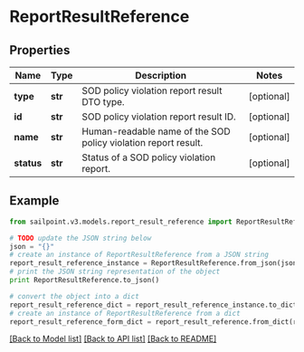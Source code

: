 # ReportResultReference


## Properties

Name | Type | Description | Notes
------------ | ------------- | ------------- | -------------
**type** | **str** | SOD policy violation report result DTO type. | [optional] 
**id** | **str** | SOD policy violation report result ID. | [optional] 
**name** | **str** | Human-readable name of the SOD policy violation report result. | [optional] 
**status** | **str** | Status of a SOD policy violation report. | [optional] 

## Example

```python
from sailpoint.v3.models.report_result_reference import ReportResultReference

# TODO update the JSON string below
json = "{}"
# create an instance of ReportResultReference from a JSON string
report_result_reference_instance = ReportResultReference.from_json(json)
# print the JSON string representation of the object
print ReportResultReference.to_json()

# convert the object into a dict
report_result_reference_dict = report_result_reference_instance.to_dict()
# create an instance of ReportResultReference from a dict
report_result_reference_form_dict = report_result_reference.from_dict(report_result_reference_dict)
```
[[Back to Model list]](../README.md#documentation-for-models) [[Back to API list]](../README.md#documentation-for-api-endpoints) [[Back to README]](../README.md)


